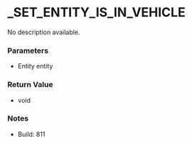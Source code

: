 # _SET_ENTITY_IS_IN_VEHICLE

No description available.

### Parameters
* Entity entity

### Return Value
* void

### Notes
* Build: 811

